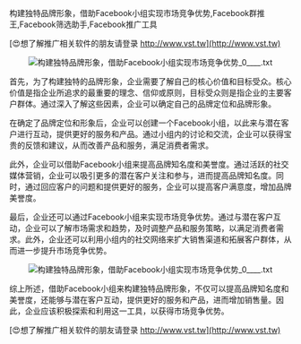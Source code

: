 构建独特品牌形象，借助Facebook小组实现市场竞争优势,Facebook群推王,Facebook筛选助手,Facebook推广工具

[😍想了解推广相关软件的朋友请登录 http://www.vst.tw](http://www.vst.tw)

 <center><img src="https://vst.tw/MP4/tuiguang/png/7.png" alt="构建独特品牌形象，借助Facebook小组实现市场竞争优势_0____.txt"></center>

首先，为了构建独特的品牌形象，企业需要了解自己的核心价值和目标受众。核心价值是指企业所追求的最重要的理念、信仰或原则，目标受众则是指企业的主要客户群体。通过深入了解这些因素，企业可以确定自己的品牌定位和品牌形象。

在确定了品牌定位和形象后，企业可以创建一个Facebook小组，以此来与潜在客户进行互动，提供更好的服务和产品。通过小组内的讨论和交流，企业可以获得宝贵的反馈和建议，从而改善产品和服务，满足消费者需求。

此外，企业可以借助Facebook小组来提高品牌知名度和美誉度。通过活跃的社交媒体营销，企业可以吸引更多的潜在客户关注和参与，进而提高品牌知名度。同时，通过回应客户的问题和提供更好的服务，企业可以提高客户满意度，增加品牌美誉度。

最后，企业还可以通过Facebook小组来实现市场竞争优势。通过与潜在客户互动，企业可以了解市场需求和趋势，及时调整产品和服务策略，以满足消费者需求。此外，企业还可以利用小组内的社交网络来扩大销售渠道和拓展客户群体，从而进一步提升市场竞争优势。

 <center><img src="https://vst.tw/MP4/tuiguang/png/6.png" alt="构建独特品牌形象，借助Facebook小组实现市场竞争优势_0____.txt"></center>

综上所述，借助Facebook小组来构建独特品牌形象，不仅可以提高品牌知名度和美誉度，还能够与潜在客户互动，提供更好的服务和产品，进而增加销售量。因此，企业应该积极探索和利用这一工具，以获得市场竞争优势。

[😍想了解推广相关软件的朋友请登录 http://www.vst.tw](http://www.vst.tw)



